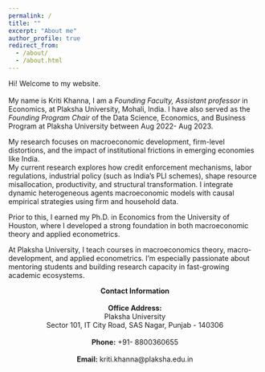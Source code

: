 ```yaml
---
permalink: /
title: ""
excerpt: "About me"
author_profile: true
redirect_from: 
  - /about/
  - /about.html
---
```


Hi! Welcome to my website.  <br />  <br /> 
My name is Kriti Khanna, I am a _Founding Faculty, Assistant professor_ in Economics, at Plaksha University, Mohali, India. I have also served as the _Founding_ _Program Chair_ of the Data Science, Economics, and Business Program at Plaksha University between Aug 2022- Aug 2023.  <br /> 

My research focuses on macroeconomic development, firm-level distortions, and the impact of institutional frictions in emerging economies like India.  <br /> 
My current research explores how credit enforcement mechanisms, labor regulations, industrial policy (such as India’s PLI schemes), shape resource misallocation, productivity, and structural transformation. I integrate dynamic heterogeneous agents macroeconomic models with causal empirical strategies using firm and household data.

Prior to this, I earned my Ph.D. in Economics from the University of Houston, where I developed a strong foundation in both macroeconomic theory and applied econometrics. <br /> 

At Plaksha University, I teach courses in macroeconomics theory, macro-development, and applied econometrics. I’m especially passionate about mentoring students and building research capacity in fast-growing academic ecosystems.
<div align="center">
<b>Contact Information </b> <br/> <br/> 
<b>Office Address:</b>  <br/> 
Plaksha University <br/> 
Sector 101, IT City Road, SAS Nagar, Punjab - 140306 <br/> <br/>  
<b>Phone:</b> +91- 8800360655 <br/> <br/> 
<b>Email:</b> kriti.khanna@plaksha.edu.in
</div>

